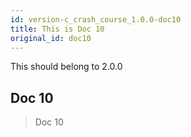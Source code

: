 ```yaml
---
id: version-c_crash_course_1.0.0-doc10
title: This is Doc 10
original_id: doc10
---
```


This should belong to 2.0.0


## Doc 10

> Doc 10